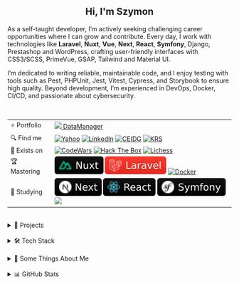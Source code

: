 <h2 align="center">
  Hi, I'm Szymon
</h2>

As a self-taught developer, I’m actively seeking challenging career opportunities where I can grow and contribute. Every day, I work with technologies like **Laravel**, **Nuxt**, **Vue**, **Next**, **React**, **Symfony**, Django, Prestashop and WordPress, crafting user-friendly interfaces with CSS3/SCSS, PrimeVue, GSAP, Tailwind and Material UI.

I’m dedicated to writing reliable, maintainable code, and I enjoy testing with tools such as Pest, PHPUnit, Jest, Vitest, Cypress, and Storybook to ensure high quality. Beyond development, I’m experienced in DevOps, Docker, CI/CD, and passionate about cybersecurity.

<br>

<table>
  <tr>
    <td>⭐ Portfolio</td>
    <td>
      <a href="https://datamanager.atomic-it.org" target="_blank"><img src="https://github.com/SzymCode/SzymCode/assets/107359025/8454470d-3f70-484a-b12e-b902530cb9ba" height="12"> DataManager</a>
    </td>
  </tr>
  <tr>
    <td>🔍 Find me</td>
    <td>
      <a href="mailto:szymon.radomski@yahoo.com" target="_blank"><img src="https://img.shields.io/badge/Yahoo!-410093?logo=yahoo&logoColor=white" alt="Yahoo" /></a>
      <a href="https://www.linkedin.com/in/szymon-radomski/" target="_blank"><img src="https://img.shields.io/badge/LinkedIn-0A66C2?logo=linkedin&logoColor=white" alt="LinkedIn" /></a>
      <a href="https://aplikacja.ceidg.gov.pl/ceidg/ceidg.public.ui/SearchDetails.aspx?Id=177fdeed-09b6-45a4-b255-78fb8ea8db16" target="_blank"><img src="https://img.shields.io/badge/CEIDG-BB0A30" alt="CEIDG" /></a>
      <a href="https://wyszukiwarka-krs.ms.gov.pl/dane-szczegolowe-podmiotu;numerKRS=8956EYQf1XWH0%2FMfEQTuJA%3D%3D;typ=P" target="_blank"><img src="https://img.shields.io/badge/KRS-0052a5" alt="KRS" /></a>
    </td>
  </tr>
  <tr>
    <td>🚀 Exists on</td>
    <td>
      <a href="https://www.codewars.com/users/SzymCode" target="_blank"><img src="https://img.shields.io/badge/CodeWars-4%20KYU-1f5be7?logo=codewars&logoColor=white" alt="CodeWars" /></a>
      <a href="https://app.hackthebox.com/profile/2421667" target="_blank"><img src="https://img.shields.io/badge/HTB-111927?logo=hackthebox&logoColor=9FEF00" alt="Hack The Box" /></a>
      <a href="https://lichess.org/@/S1CChess" target="_blank"><img src="https://img.shields.io/badge/Lichess-000000?logo=lichess&logoColor=white" alt="Lichess" /></a>
    </td>
  </tr>
  <tr>
    <td>🏆 Mastering</td>
    <td>
      <a href="https://nuxt.com/" target="_blank"><img src="/img/technologies/badge/nuxt.svg" alt="Nuxt badge" /></a>
      <a href="https://laravel.com/" target="_blank"><img src="/img/technologies/badge/laravel.svg" alt="Laravel badge" /></a>
      <a href="https://www.docker.com/" target="_blank"><img src="https://img.shields.io/badge/Docker-2496ED?logo=docker&logoColor=white" alt="Docker" /></a>
    </td>
  </tr>
  <tr>
    <td>📘 Studying</td>
    <td>
      <a href="https://nextjs.org/" target="_blank"><img src="/img/technologies/badge/next.svg" alt="Next badge" /></a>
      <a href="https://react.dev/" target="_blank"><img src="/img/technologies/badge/react.svg" alt="React badge" /></a>
      <a href="https://symfony.com/" target="_blank"><img src="/img/technologies/badge/symfony.svg" alt="Symfony badge" /></a>
      <a href="https://kubernetes.io/" target="_blank"><img src="https://img.shields.io/badge/K8s-326CE5?&logo=kubernetes&logoColor=white" /></a>
    </td>
  </tr>
</table>


<br>



<details> <summary> 🔗 Projects </summary>
<br>
<table>
  <th>
    Name
  </th>  
  <th>
    Technologies
  </th>
  <tr>
    <td>
      <a href="https://datamanager.atomic-it.org" target="_blank">
        DataManager
      </a>
    </td>
    <td>
      <a href="https://www.typescriptlang.org/" target="_blank"><img src="/img/technologies/logo/typescript.svg" height="25" width="25" alt="TypeScript" /></a>
      <a href="https://www.php.net/" target="_blank"><img src="/img/technologies/logo/php.svg" height="25" width="25" alt="PHP" /></a>
      <a href="https://laravel.com/" target="_blank"><img src="/img/technologies/logo/laravel.svg" height="25" width="25" alt="Laravel" /></a>
      <a href="https://nuxt.com/" target="_blank"><img src="/img/technologies/logo/nuxt.svg" height="25" width="25" alt="Nuxt" /></a>
      <a href="https://vuejs.org/" target="_blank"><img src="/img/technologies/logo/vue.svg" height="25" width="25" alt="Vue" /></a>
      <a href="https://pinia.vuejs.org/" target="_blank"><img src="/img/technologies/logo/pinia.svg" height="25" width="25" alt="Pinia" /></a>
      <a href="https://primevue.org/" target="_blank"><img src="/img/technologies/logo/primevue.svg" height="25" width="25" alt="PrimeVue" /></a>
      <a href="https://www.chartjs.org/" target="_blank"><img src="/img/technologies/logo/chart-js.svg" height="25" width="25" alt="Chart.js" /></a>
      <a href="https://greensock.com/gsap/" target="_blank"><img src="/img/technologies/logo/gsap.svg" height="25" width="25" alt="GSAP" /></a>
      <a href="https://sass-lang.com/" target="_blank"><img src="/img/technologies/logo/sass.svg" height="25" width="25" alt="Sass" /></a>
      <a href="https://html.com/" target="_blank"><img src="/img/technologies/logo/html5.svg" height="25" width="25" alt="HTML5" /></a>
      <a href="https://www.docker.com/" target="_blank"><img src="/img/technologies/logo/docker.svg" height="25" width="25" alt="Docker" /></a>
      <a href="https://www.heroku.com/" target="_blank"><img src="/img/technologies/logo/heroku.svg" height="25" width="25" alt="Heroku" /></a>
      <a href="https://www.mysql.com/" target="_blank"><img src="/img/technologies/logo/mysql.svg" height="25" width="25" alt="MySQL" /></a>
      <a href="https://pestphp.com/" target="_blank"><img src="/img/technologies/logo/pest.svg" height="24" width="24" alt="PestPHP" /></a>
      <a href="https://vitest.dev/" target="_blank"><img src="/img/technologies/logo/vitest.svg" height="25" width="25" alt="Vitest" /></a>
      <a href="https://storybook.js.org/" target="_blank"><img src="/img/technologies/logo/storybook.svg" height="25" width="25" alt="Storybook" /></a>
      <a href="https://www.cypress.io/" target="_blank"><img src="/img/technologies/logo/cypress.svg" height="25" width="25" alt="Cypress" /></a>
      <a href="https://biomejs.dev/" target="_blank"><img src="/img/technologies/logo/biome.svg" height="25" width="25" alt="Biome" /></a>
      <a href="https://stylelint.io/" target="_blank"><img src="/img/technologies/logo/stylelint.svg" height="25" width="25" alt="Stylelint" /></a>
      <a href="https://github.com/features/actions" target="_blank"><img src="/img/technologies/logo/github.svg" height="25" width="25" alt="Github Actions" /></a>
      <a href="https://typicode.github.io/husky/" target="_blank"><img src="/img/technologies/logo/husky.svg" height="25" width="25" alt="Husky" /></a>
      <a href="https://sonarcloud.io/" target="_blank"><img src="/img/technologies/logo/sonarcloud.svg" height="25" width="25" alt="SonarCloud" /></a>
    </td>
  </tr>
  <tr>
    <td>
      <a href="https://atomic-it.org/" target="_blank">
        Atomic IT
      </a>
    </td>
    <td>
      <a href="https://www.typescriptlang.org/" target="_blank"><img src="/img/technologies/logo/typescript.svg" height="25" width="25" alt="TypeScript" /></a>
      <a href="https://hub.nuxt.com/" target="_blank"><img src="/img/technologies/logo/nuxthub.svg" height="25" width="25" alt="NuxtHub" /></a>
      <a href="https://nuxt.com/" target="_blank"><img src="/img/technologies/logo/nuxt.svg" height="25" width="25" alt="Nuxt" /></a>
      <a href="https://vuejs.org/" target="_blank"><img src="/img/technologies/logo/vue.svg" height="25" width="25" alt="Vue" /></a>
      <a href="https://primevue.org/" target="_blank"><img src="/img/technologies/logo/primevue.svg" height="25" width="25" alt="PrimeVue" /></a>
      <a href="https://www.chartjs.org/" target="_blank"><img src="/img/technologies/logo/chart-js.svg" height="25" width="25" alt="Chart.js" /></a>
      <a href="https://sass-lang.com/" target="_blank"><img src="/img/technologies/logo/sass.svg" height="25" width="25" alt="Sass" /></a>
      <a href="https://html.com/" target="_blank"><img src="/img/technologies/logo/html5.svg" height="25" width="25" alt="HTML5" /></a>
      <a href="https://www.docker.com/" target="_blank"><img src="/img/technologies/logo/docker.svg" height="25" width="25" alt="Docker" /></a>
      <a href="https://vitest.dev/" target="_blank"><img src="/img/technologies/logo/vitest.svg" height="25" width="25" alt="Vitest" /></a>
      <a href="https://github.com/features/actions" target="_blank"><img src="/img/technologies/logo/github.svg" height="25" width="25" alt="Github Actions" /></a>
      <a href="https://typicode.github.io/husky/" target="_blank"><img src="/img/technologies/logo/husky.svg" height="25" width="25" alt="Husky" /></a>
      <a href="https://stylelint.io/" target="_blank"><img src="/img/technologies/logo/stylelint.svg" height="25" width="25" alt="Stylelint" /></a>
      <a href="https://eslint.org/" target="_blank"><img src="/img/technologies/logo/eslint.svg" height="25" width="25" alt="ESLint" /></a>
      <a href="https://prettier.io/" target="_blank"><img src="/img/technologies/logo/prettier.svg" height="25" width="25" alt="Prettier" /></a>
    </td>
  </tr>
  <tr>
    <td>
      <a href="https://github.com/Atomic-IT/NuxtStarter" target="_blank">
        NuxtStarter
      </a>
    </td>
    <td>
      <a href="https://www.typescriptlang.org/" target="_blank"><img src="/img/technologies/logo/typescript.svg" height="25" width="25" alt="TypeScript" /></a>
      <a href="https://hub.nuxt.com/" target="_blank"><img src="/img/technologies/logo/nuxthub.svg" height="25" width="25" alt="NuxtHub" /></a>
      <a href="https://nuxt.com/" target="_blank"><img src="/img/technologies/logo/nuxt.svg" height="25" width="25" alt="Nuxt" /></a>
      <a href="https://vuejs.org/" target="_blank"><img src="/img/technologies/logo/vue.svg" height="25" width="25" alt="Vue" /></a>
      <a href="https://sass-lang.com/" target="_blank"><img src="/img/technologies/logo/sass.svg" height="25" width="25" alt="Sass" /></a>
      <a href="https://html.com/" target="_blank"><img src="/img/technologies/logo/html5.svg" height="25" width="25" alt="HTML5" /></a>
      <a href="https://www.docker.com/" target="_blank"><img src="/img/technologies/logo/docker.svg" height="25" width="25" alt="Docker" /></a>
      <a href="https://vitest.dev/" target="_blank"><img src="/img/technologies/logo/vitest.svg" height="25" width="25" alt="Vitest" /></a>
      <a href="https://github.com/features/actions" target="_blank"><img src="/img/technologies/logo/github.svg" height="25" width="25" alt="Github Actions" /></a>
      <a href="https://typicode.github.io/husky/" target="_blank"><img src="/img/technologies/logo/husky.svg" height="25" width="25" alt="Husky" /></a>
      <a href="https://stylelint.io/" target="_blank"><img src="/img/technologies/logo/stylelint.svg" height="25" width="25" alt="Stylelint" /></a>
      <a href="https://eslint.org/" target="_blank"><img src="/img/technologies/logo/eslint.svg" height="25" width="25" alt="ESLint" /></a>
      <a href="https://prettier.io/" target="_blank"><img src="/img/technologies/logo/prettier.svg" height="25" width="25" alt="Prettier" /></a>
    </td>
  </tr>
  <tr>
    <td>
      <a href="https://vue-charts-sc.vercel.app/" target="_blank">
        VueCharts
      </a>
    </td>
    <td>
      <a href="https://www.typescriptlang.org/" target="_blank"><img src="/img/technologies/logo/typescript.svg" height="25" width="25" alt="TypeScript" /></a>
      <a href="https://vuejs.org/" target="_blank"><img src="/img/technologies/logo/vue.svg" height="25" width="25" alt="Vue" /></a>
      <a href="https://primevue.org/" target="_blank"><img src="/img/technologies/logo/primevue.svg" height="25" width="25" alt="PrimeVue" /></a>
      <a href="https://www.chartjs.org/" target="_blank"><img src="/img/technologies/logo/chart-js.svg" height="25" width="25" alt="Chart.js" /></a>
      <a href="https://html.com/" target="_blank"><img src="/img/technologies/logo/html5.svg" height="25" width="25" alt="HTML5" /></a>
      <a href="https://www.w3.org/Style/CSS/Overview.en.html" target="_blank"><img src="/img/technologies/logo/css3.svg" height="25" width="25" alt="CSS3" /></a>
      <a href="https://vite.dev/" target="_blank"><img src="/img/technologies/logo/vite.svg" height="25" width="25" alt="Vite" /></a>
      <a href="https://prettier.io/" target="_blank"><img src="/img/technologies/logo/prettier.svg" height="25" width="25" alt="Prettier" /></a>
    </td>
  </tr>
  <tr>
    <td>
      <a href="https://github.com/SzymCode/RecruitmentTasks/tree/patient-manager" target="_blank">
        PatientManager
      </a>
    </td>
    <td>
      <a href="https://www.typescriptlang.org/" target="_blank"><img src="/img/technologies/logo/typescript.svg" height="25" width="25" alt="TypeScript" /></a>
      <a href="https://www.php.net/" target="_blank"><img src="/img/technologies/logo/php.svg" height="25" width="25" alt="PHP" /></a>
      <a href="https://laravel.com/" target="_blank"><img src="/img/technologies/logo/laravel.svg" height="25" width="25" alt="Laravel" /></a>
      <a href="https://nuxt.com/" target="_blank"><img src="/img/technologies/logo/nuxt.svg" height="25" width="25" alt="Nuxt" /></a>
      <a href="https://vuejs.org/" target="_blank"><img src="/img/technologies/logo/vue.svg" height="25" width="25" alt="Vue" /></a>
      <a href="https://primevue.org/" target="_blank"><img src="/img/technologies/logo/primevue.svg" height="25" width="25" alt="PrimeVue" /></a>
      <a href="https://sass-lang.com/" target="_blank"><img src="/img/technologies/logo/sass.svg" height="25" width="25" alt="Sass" /></a>
      <a href="https://html.com/" target="_blank"><img src="/img/technologies/logo/html5.svg" height="25" width="25" alt="HTML5" /></a>
      <a href="https://www.docker.com/" target="_blank"><img src="/img/technologies/logo/docker.svg" height="25" width="25" alt="Docker" /></a>
      <a href="https://www.mysql.com/" target="_blank"><img src="/img/technologies/logo/mysql.svg" height="25" width="25" alt="MySQL" /></a>
      <a href="https://pestphp.com/" target="_blank"><img src="/img/technologies/logo/pest.svg" height="24" width="24" alt="PestPHP" /></a>
      <a href="https://biomejs.dev/" target="_blank"><img src="/img/technologies/logo/biome.svg" height="25" width="25" alt="Biome" /></a>
      <a href="https://github.com/features/actions" target="_blank"><img src="/img/technologies/logo/github.svg" height="25" width="25" alt="Github Actions" /></a>
      <a href="https://typicode.github.io/husky/" target="_blank"><img src="/img/technologies/logo/husky.svg" height="25" width="25" alt="Husky" /></a>
    </td>
  </tr>
  <tr>
    <td>
      <a href="https://github.com/SzymCode/RecruitmentTasks/tree/admin-panel" target="_blank">
        AdminPanel
      </a>
    </td>
    <td>
      <a href="https://www.typescriptlang.org/" target="_blank"><img src="/img/technologies/logo/typescript.svg" height="25" width="25" alt="TypeScript" /></a>
      <a href="https://www.php.net/" target="_blank"><img src="/img/technologies/logo/php.svg" height="25" width="25" alt="PHP" /></a>
      <a href="https://laravel.com/" target="_blank"><img src="/img/technologies/logo/laravel.svg" height="25" width="25" alt="Laravel" /></a>
      <a href="https://vuejs.org/" target="_blank"><img src="/img/technologies/logo/vue.svg" height="25" width="25" alt="Vue" /></a>
      <a href="https://getbootstrap.com/" target="_blank"><img src="/img/technologies/logo/bootstrap.svg" height="25" width="25" alt="Bootstrap" /></a>
      <a href="https://www.w3.org/Style/CSS/Overview.en.html" target="_blank"><img src="/img/technologies/logo/css3.svg" height="25" width="25" alt="CSS3" /></a>
      <a href="https://html.com/" target="_blank"><img src="/img/technologies/logo/html5.svg" height="25" width="25" alt="HTML5" /></a>
      <a href="https://www.docker.com/" target="_blank"><img src="/img/technologies/logo/docker.svg" height="25" width="25" alt="Docker" /></a>
      <a href="https://www.heroku.com/" target="_blank"><img src="/img/technologies/logo/heroku.svg" height="25" width="25" alt="Heroku" /></a>
      <a href="https://vite.dev/" target="_blank"><img src="/img/technologies/logo/vite.svg" height="25" width="25" alt="Vite" /></a>
      <a href="https://www.mysql.com/" target="_blank"><img src="/img/technologies/logo/mysql.svg" height="25" width="25" alt="MySQL" /></a>
      <a href="https://phpunit.de/" target="_blank"><img src="/img/technologies/logo/phpunit.svg" height="25" width="25" alt="PHPUnit" /></a>
      <a href="https://prettier.io/" target="_blank"><img src="/img/technologies/logo/prettier.svg" height="25" width="25" alt="Prettier" /></a>
    </td>
  </tr>
  <tr>
    <td>
      <a href="https://github.com/SzymCode/RecruitmentTasks/tree/linkhouse-blog" target="_blank">
        LinkhouseBlog
      </a>
    </td>
    <td>
      <a href="https://www.typescriptlang.org/" target="_blank"><img src="/img/technologies/logo/typescript.svg" height="25" width="25" alt="TypeScript" /></a>
      <a href="https://www.php.net/" target="_blank"><img src="/img/technologies/logo/php.svg" height="25" width="25" alt="PHP" /></a>
      <a href="https://laravel.com/" target="_blank"><img src="/img/technologies/logo/laravel.svg" height="25" width="25" alt="Laravel" /></a>
      <a href="https://vuejs.org/" target="_blank"><img src="/img/technologies/logo/vue.svg" height="25" width="25" alt="Vue" /></a>
      <a href="https://getbootstrap.com/" target="_blank"><img src="/img/technologies/logo/bootstrap.svg" height="25" width="25" alt="Bootstrap" /></a>
      <a href="https://www.w3.org/Style/CSS/Overview.en.html" target="_blank"><img src="/img/technologies/logo/css3.svg" height="25" width="25" alt="CSS3" /></a>
      <a href="https://html.com/" target="_blank"><img src="/img/technologies/logo/html5.svg" height="25" width="25" alt="HTML5" /></a>
      <a href="https://www.docker.com/" target="_blank"><img src="/img/technologies/logo/docker.svg" height="25" width="25" alt="Docker" /></a>
      <a href="https://www.heroku.com/" target="_blank"><img src="/img/technologies/logo/heroku.svg" height="25" width="25" alt="Heroku" /></a>
      <a href="https://vite.dev/" target="_blank"><img src="/img/technologies/logo/vite.svg" height="25" width="25" alt="Vite" /></a>
      <a href="https://www.mysql.com/" target="_blank"><img src="/img/technologies/logo/mysql.svg" height="25" width="25" alt="MySQL" /></a>
      <a href="https://pestphp.com/" target="_blank"><img src="/img/technologies/logo/pest.svg" height="25" width="25" alt="Pest" /></a>
      <a href="https://github.com/features/actions"><img src="/img/technologies/logo/github.svg" height="25" width="25" alt="Github Actions" /></a>
      <a href="https://typicode.github.io/husky/" target="_blank"><img src="/img/technologies/logo/husky.svg" height="25" width="25" alt="Husky" /></a>
      <a href="https://eslint.org/" target="_blank"><img src="/img/technologies/logo/eslint.svg" height="25" width="25" alt="ESLint" /></a>
      <a href="https://prettier.io/" target="_blank"><img src="/img/technologies/logo/prettier.svg" height="25" width="25" alt="Prettier" /></a>
    </td>
  </tr>
  <tr>
    <td>
      <a href="https://github.com/SzymCode/RecruitmentTasks/tree/article-system" target="_blank">
        ArticleSystem
      </a>
    </td>
    <td>
      <a href="https://www.javascript.com/" target="_blank"><img src="/img/technologies/logo/javascript.svg" height="25" width="25" alt="JavaScript" /></a>
      <a href="https://www.php.net/" target="_blank"><img src="/img/technologies/logo/php.svg" height="25" width="25" alt="PHP" /></a>
      <a href="https://laravel.com/" target="_blank"><img src="/img/technologies/logo/laravel.svg" height="25" width="25" alt="Laravel" /></a>
      <a href="https://vuejs.org/" target="_blank"><img src="/img/technologies/logo/vue.svg" height="25" width="25" alt="Vue" /></a>
      <a href="https://sass-lang.com/" target="_blank"><img src="/img/technologies/logo/sass.svg" height="25" width="25" alt="Sass" /></a>
      <a href="https://html.com/" target="_blank"><img src="/img/technologies/logo/html5.svg" height="25" width="25" alt="HTML5" /></a>
      <a href="https://www.heroku.com/" target="_blank"><img src="/img/technologies/logo/heroku.svg" height="25" width="25" alt="Heroku" /></a>
      <a href="https://vite.dev/" target="_blank"><img src="/img/technologies/logo/vite.svg" height="25" width="25" alt="Vite" /></a>
      <a href="https://www.mysql.com/" target="_blank"><img src="/img/technologies/logo/mysql.svg" height="25" width="25" alt="MySQL" /></a>
      <a href="https://pestphp.com/" target="_blank"><img src="/img/technologies/logo/pest.svg" height="25" width="25" alt="Pest" /></a>
      <a href="https://github.com/features/actions" target="_blank"><img src="/img/technologies/logo/github.svg" height="25" width="25" alt="Github Actions" /></a>
      <a href="https://typicode.github.io/husky/" target="_blank"><img src="/img/technologies/logo/husky.svg" height="25" width="25" alt="Husky" /></a>
      <a href="https://eslint.org/" target="_blank"><img src="/img/technologies/logo/eslint.svg" height="25" width="25" alt="ESLint" /></a>
      <a href="https://prettier.io/" target="_blank"><img src="/img/technologies/logo/prettier.svg" height="25" width="25" alt="Prettier" /></a>
    </td>
  </tr>
  <tr>
    <td>
      <a href="https://github.com/SzymCode/RecruitmentTasks/tree/tag-manager" target="_blank">
        TagManager
      </a>
    </td>
    <td>
      <a href="https://www.typescriptlang.org/" target="_blank"><img src="/img/technologies/logo/typescript.svg" height="25" width="25" alt="TypeScript" /></a>
      <a href="https://react.dev/" target="_blank"><img src="/img/technologies/logo/react.svg" height="25" width="25" alt="React" /></a>
      <a href="https://redux.js.org/" target="_blank"><img src="/img/technologies/logo/redux.svg" height="25" width="25" alt="Redux" /></a>
      <a href="https://html.com/" target="_blank"><img src="/img/technologies/logo/html5.svg" height="25" width="25" alt="HTML5" /></a>
      <a href="https://chakra-ui.com/" target="_blank"><img src="/img/technologies/logo/chakra-ui.svg" height="25" width="25" alt="Chakra UI" /></a>
      <a href="https://storybook.js.org/" target="_blank"><img src="/img/technologies/logo/storybook.svg" height="25" width="25" alt="Storybook" /></a>
      <a href="https://www.heroku.com/" target="_blank"><img src="/img/technologies/logo/heroku.svg" height="25" width="25" alt="Heroku" /></a>
      <a href="https://vite.dev/" target="_blank"><img src="/img/technologies/logo/vite.svg" height="25" width="25" alt="Vite" /></a>
      <a href="https://typicode.github.io/husky/" target="_blank"><img src="/img/technologies/logo/husky.svg" height="25" width="25" alt="Husky" /></a>
      <a href="https://eslint.org/" target="_blank"><img src="/img/technologies/logo/eslint.svg" height="25" width="25" alt="ESLint" /></a>
      <a href="https://prettier.io/" target="_blank"><img src="/img/technologies/logo/prettier.svg" height="25" width="25" alt="Prettier" /></a>
    </td>
  </tr>
  <tr>
    <td>
      <a href="https://www.szymco.de" target="_blank">
        Portfolio
      </a>
    </td>
    <td>
      <a href="https://www.typescriptlang.org/" target="_blank"><img src="/img/technologies/logo/typescript.svg" height="25" width="25" alt="TypeScript" /></a>
      <a href="https://nextjs.org/" target="_blank"><img src="/img/technologies/logo/next.svg" height="25" width="25" alt="Next" /></a>
      <a href="https://react.dev/" target="_blank"><img src="/img/technologies/logo/react.svg" height="25" width="25" alt="React" /></a>
      <a href="https://tailwindcss.com/" target="_blank"><img src="/img/technologies/logo/tailwind.svg" height="25" width="25" alt="Tailwind" /></a>
      <a href="https://html.com/" target="_blank"><img src="/img/technologies/logo/html5.svg" height="25" width="25" alt="HTML5" /></a>
      <a href="https://eslint.org/" target="_blank"><img src="/img/technologies/logo/eslint.svg" height="25" width="25" alt="ESLint" /></a>
      <a href="https://prettier.io/" target="_blank"><img src="/img/technologies/logo/prettier.svg" height="25" width="25" alt="Prettier" /></a>
    </td>
  </tr>
  <tr>
    <td>
      <a href="https://www.timeless-books.com" target="_blank">
        TimelessBooks
      </a>
    </td>
    <td>
      <a href="https://www.typescriptlang.org/" target="_blank"><img src="/img/technologies/logo/typescript.svg" height="25" width="25" alt="TypeScript" /></a>
      <a href="https://vuejs.org/" target="_blank"><img src="/img/technologies/logo/vue.svg" height="25" width="25" alt="Vue" /></a>
      <a href="https://primevue.org/" target="_blank"><img src="/img/technologies/logo/primevue.svg" height="25" width="25" alt="PrimeVue" /></a>
      <a href="https://html.com/" target="_blank"><img src="/img/technologies/logo/html5.svg" height="25" width="25" alt="HTML5" /></a>
      <a href="https://www.w3.org/Style/CSS/Overview.en.html" target="_blank"><img src="/img/technologies/logo/css3.svg" height="25" width="25" alt="CSS3" /></a>
      <a href="https://vite.dev/" target="_blank"><img src="/img/technologies/logo/vite.svg" height="25" width="25" alt="Vite" /></a>
      <a href="https://typicode.github.io/husky/" target="_blank"><img src="/img/technologies/logo/husky.svg" height="25" width="25" alt="Husky" /></a>
      <a href="https://eslint.org/" target="_blank"><img src="/img/technologies/logo/eslint.svg" height="25" width="25" alt="ESLint" /></a>
      <a href="https://prettier.io/" target="_blank"><img src="/img/technologies/logo/prettier.svg" height="25" width="25" alt="Prettier" /></a>
    </td>
  </tr>
  <tr>
    <td>
      <a href="https://www.giard-design.szymco.de" target="_blank">
        GiardDesign
      </a>
    </td>
    <td>
      <a href="https://www.javascript.com/" target="_blank"><img src="/img/technologies/logo/javascript.svg" height="25" width="25" alt="JavaScript" /></a>
      <a href="https://getbootstrap.com/" target="_blank"><img src="/img/technologies/logo/bootstrap.svg" height="25" width="25" alt="Bootstrap" /></a>
      <a href="https://tailwindcss.com/" target="_blank"><img src="/img/technologies/logo/tailwind.svg" height="25" width="25" alt="Tailwind" /></a>
      <a href="https://html.com/" target="_blank"><img src="/img/technologies/logo/html5.svg" height="25" width="25" alt="HTML5" /></a>
    </td>
  </tr>
  <tr>
    <td>
      <a href="https://www.la-mountains.szymco.de" target="_blank">
        LAMountains
      </a>
    </td>
    <td>
      <a href="https://www.javascript.com/" target="_blank"><img src="/img/technologies/logo/javascript.svg" height="25" width="25" alt="JavaScript" /></a>
      <a href="https://getbootstrap.com/" target="_blank"><img src="/img/technologies/logo/bootstrap.svg" height="25" width="25" alt="Bootstrap" /></a>
      <a href="https://www.w3.org/Style/CSS/Overview.en.html" target="_blank"><img src="/img/technologies/logo/css3.svg" height="25" width="25" alt="CSS3" /></a>
      <a href="https://html.com/" target="_blank"><img src="/img/technologies/logo/html5.svg" height="25" width="25" alt="HTML5" /></a>
    </td>
  </tr>
  <tr>
    <td>
      <a href="https://www.google-browser.szymco.de" target="_blank">
        GoogleBrowser
      </a>
    </td>
    <td>
      <a href="https://www.typescriptlang.org/" target="_blank"><img src="/img/technologies/logo/typescript.svg" height="25" width="25" alt="TypeScript" /></a>
      <a href="https://react.dev/" target="_blank"><img src="/img/technologies/logo/react.svg" height="25" width="25" alt="React" /></a>
      <a href="https://tailwindcss.com/" target="_blank"><img src="/img/technologies/logo/tailwind.svg" height="25" width="25" alt="Tailwind" /></a>
      <a href="https://html.com/" target="_blank"><img src="/img/technologies/logo/html5.svg" height="25" width="25" alt="HTML5" /></a>
    </td>
  </tr>
  <tr>
    <td>
      <a href="https://www.e-commerce.szymco.de" target="_blank">
        ECommerce
      </a>
    </td>
    <td>
      <a href="https://www.javascript.com/" target="_blank"><img src="/img/technologies/logo/javascript.svg" height="25" width="25" alt="JavaScript" /></a>
      <a href="https://nextjs.org/" target="_blank"><img src="/img/technologies/logo/next.svg" height="25" width="25" alt="Next" /></a>
      <a href="https://react.dev/" target="_blank"><img src="/img/technologies/logo/react.svg" height="25" width="25" alt="React" /></a>
      <a href="https://redux.js.org/" target="_blank"><img src="/img/technologies/logo/redux.svg" height="25" width="25" alt="Redux" /></a>
      <a href="https://tailwindcss.com/" target="_blank"><img src="/img/technologies/logo/tailwind.svg" height="25" width="25" alt="Tailwind" /></a>
      <a href="https://html.com/" target="_blank"><img src="/img/technologies/logo/html5.svg" height="25" width="25" alt="HTML5" /></a>
      <a href="https://strapi.io/" target="_blank"><img src="/img/technologies/logo/strapi.svg" height="25" width="25" alt="Strapi" /></a>
      <a href="https://eslint.org/" target="_blank"><img src="/img/technologies/logo/eslint.svg" height="25" width="25" alt="ESLint" /></a>
    </td>
  </tr>
  <tr>
    <td>
      <a href="https://github.com/SzymCode/DiscordClone" target="_blank">
        DiscordClone
      </a>
    </td>
    <td>
      <a href="https://www.javascript.com/" target="_blank"><img src="/img/technologies/logo/javascript.svg" height="25" width="25" alt="JavaScript" /></a>
      <a href="https://react.dev/" target="_blank"><img src="/img/technologies/logo/react.svg" height="25" width="25" alt="React" /></a>
      <a href="https://redux.js.org/" target="_blank"><img src="/img/technologies/logo/redux.svg" height="25" width="25" alt="Redux" /></a>
      <a href="https://tailwindcss.com/" target="_blank"><img src="/img/technologies/logo/tailwind.svg" height="25" width="25" alt="Tailwind" /></a>
      <a href="https://html.com/" target="_blank"><img src="/img/technologies/logo/html5.svg" height="25" width="25" alt="HTML5" /></a>
      <a href="https://firebase.google.com/" target="_blank"><img src="/img/technologies/logo/firebase.svg" height="25" width="25" alt="Firebase" /></a>
    </td>
  </tr>
  <tr>
    <td>
      <a href="https://github.com/SzymCode/RegistrationDjango" target="_blank">
        Registration
      </a>
    </td>
    <td>
      <a href="https://www.python.org/" target="_blank"><img src="/img/technologies/logo/python.svg" height="25" width="25" alt="Python" /></a>
      <a href="https://www.djangoproject.com/" target="_blank"><img src="/img/technologies/logo/django.svg" height="25" width="25" alt="Django" /></a>
      <a href="https://www.w3.org/Style/CSS/Overview.en.html" target="_blank"><img src="/img/technologies/logo/css3.svg" height="25" width="25" alt="CSS3" /></a>
      <a href="https://tailwindcss.com/" target="_blank"><img src="/img/technologies/logo/tailwind.svg" height="25" width="25" alt="Tailwind" /></a>
      <a href="https://html.com/" target="_blank"><img src="/img/technologies/logo/html5.svg" height="25" width="25" alt="HTML5" /></a>
      <a href="https://www.docker.com/" target="_blank"><img src="/img/technologies/logo/docker.svg" height="25" width="25" alt="Docker" /></a>
      <a href="https://www.heroku.com/" target="_blank"><img src="/img/technologies/logo/heroku.svg" height="25" width="25" alt="Heroku" /></a>
    </td>
  </tr>
  <tr>
    <td>
      <a href="https://www.rwd-navbar.szymco.de" target="_blank">
        RWD Navbar
      </a>
    </td>
    <td>
      <a href="https://www.javascript.com/" target="_blank"><img src="/img/technologies/logo/javascript.svg" height="25" width="25" alt="JavaScript" /></a>
      <a href="https://www.w3.org/Style/CSS/Overview.en.html" target="_blank"><img src="/img/technologies/logo/css3.svg" height="25" width="25" alt="CSS3" /></a>
      <a href="https://html.com/" target="_blank"><img src="/img/technologies/logo/html5.svg" height="25" width="25" alt="HTML5" /></a>
    </td>
  </tr>
  <tr>
    <td>
      <a href="https://www.rwd-footer.szymco.de" target="_blank">
        RWD Footer
      </a>
    </td>
    <td>
      <a href="https://www.w3.org/Style/CSS/Overview.en.html" target="_blank"><img src="/img/technologies/logo/css3.svg" height="25" width="25" alt="CSS3" /></a>
      <a href="https://html.com/" target="_blank"><img src="/img/technologies/logo/html5.svg" height="25" width="25" alt="HTML5" /></a>
    </td>
  </tr>
</table>

</details>    
<br>


<details> <summary> 🛠️ Tech Stack  </summary>

<br>
<table>
  <tr>
    <td>
      <b> Language </b>
    </td>
    <td>
      <a href="https://www.php.net/" target="_blank"><img src="/img/technologies/badge/php.svg" alt="PHP badge" /></a>
      <a href="https://www.typescriptlang.org/" target="_blank"><img src="/img/technologies/badge/typescript.svg" alt="TypeScript badge" /></a>
      <a href="https://www.javascript.com/" target="_blank"><img src="/img/technologies/badge/javascript.svg" alt="JavaScript badge" /></a>
      <a href="https://html.com/" target="_blank"><img src="/img/technologies/badge/html5.svg" alt="HTML5 badge" /></a>
      <a href="https://www.w3.org/Style/CSS/Overview.en.html" target="_blank"><img src="/img/technologies/badge/css3.svg" alt="CSS3 badge" /></a>
      <a href="https://www.python.org/" target="_blank"><img src="/img/technologies/badge/python.svg" alt="Python badge" /></a>
      <a href="https://www.gcode.org/" target="_blank"><img src="/img/technologies/badge/g-code.svg" alt="G-code badge" /></a>
      <a href="https://www.cplusplus.com/" target="_blank"><img src="/img/technologies/badge/c++.svg" alt="C++ badge" /></a>
      <a href="https://www.markdownguide.org/" target="_blank"><img src="/img/technologies/badge/markdown.svg" alt="MarkDown badge" /></a>
    </td>
  </tr>
  <tr>
    <td>
     <b> Main </b>
    </td>
    <td>
      <a href="https://www.prestashop.com/" target="_blank"><img src="/img/technologies/badge/prestashop.svg" alt="PrestaShop badge" /></a>
      <a href="https://laravel.com/" target="_blank"><img src="/img/technologies/badge/laravel.svg" alt="Laravel badge" /></a>
      <a href="https://nuxt.com/" target="_blank"><img src="/img/technologies/badge/nuxt.svg" alt="Nuxt badge" /></a>
      <a href="https://vuejs.org/" target="_blank"><img src="/img/technologies/badge/vue.svg" alt="Vue badge" /></a>
      <a href="https://sass-lang.com/" target="_blank"><img src="/img/technologies/badge/sass.svg" alt="Sass badge" /></a>
      <a href="https://www.chartjs.org/" target="_blank"><img src="/img/technologies/badge/chart-js.svg" alt="Chart.js badge" /></a>
      <a href="https://storybook.js.org/" target="_blank"><img src="/img/technologies/badge/storybook.svg" alt="Storybook badge" /></a>
      <a href="https://vitest.dev/" target="_blank"><img src="/img/technologies/badge/vitest.svg" alt="Vitest badge" /></a>
    </td>
  </tr>
  <tr>
    <td>
      Intermediate
    </td>
    <td>
      <a href="https://symfony.com/" target="_blank"><img src="/img/technologies/badge/symfony.svg" alt="Symfony badge" /></a>
      <a href="https://nextjs.org/" target="_blank"><img src="/img/technologies/badge/next.svg" alt="Next badge" /></a>
      <a href="https://react.dev/" target="_blank"><img src="/img/technologies/badge/react.svg" alt="React badge" /></a>
      <a href="https://www.djangoproject.com/" target="_blank"><img src="/img/technologies/badge/django.svg" alt="Django badge" /></a>
      <a href="https://ui.shadcn.com/" target="_blank"><img src="/img/technologies/badge/shadcn.svg" alt="shadcn badge" /></a>
      <a href="https://tailwindcss.com/" target="_blank"><img src="/img/technologies/badge/tailwind.svg" alt="Tailwind badge" /></a>
      <a href="https://jquery.com/" target="_blank"><img src="/img/technologies/badge/jquery.svg" alt="jQuery badge" /></a>
      <a href="https://vite.dev/" target="_blank"><img src="/img/technologies/badge/vite.svg" alt="Vite badge" /></a>
      <a href="https://www.cypress.io/" target="_blank"><img src="/img/technologies/badge/cypress.svg" alt="Cypress badge" /></a>
    </td>
  </tr>
  <tr>
    <td>
      Have experienced
    </td>
    <td>
      <a href="https://getbootstrap.com/" target="_blank"><img src="/img/technologies/badge/bootstrap.svg" alt="Bootstrap badge" /></a>
      <a href="https://mui.com/" target="_blank"><img src="/img/technologies/badge/mui.svg" alt="Material UI badge" /></a>
      <a href="https://quasar.dev/" target="_blank"><img src="/img/technologies/badge/quasar.svg" alt="Quasar badge" /></a>
      <a href="https://chakra-ui.com/" target="_blank"><img src="/img/technologies/badge/chakra-ui.svg" alt="Chakra UI badge" /></a>
      <a href="https://wordpress.org/" target="_blank"><img src="/img/technologies/badge/wordpress.svg" alt="WordPress badge" /></a>
      <a href="https://jestjs.io/" target="_blank"><img src="/img/technologies/badge/jest.svg" alt="Jest badge" /></a>
      <a href="https://nestjs.com/" target="_blank"><img src="/img/technologies/badge/nest-js.svg" alt="Nest.js badge" /></a>
      <a href="https://webpack.js.org/" target="_blank"><img src="/img/technologies/badge/webpack.svg" alt="Webpack badge" /></a>
    </td>
  </tr>
  <tr>
    <td>
      State Management
    </td>
    <td>
      <a href="https://nuxt.com/docs/4.x/api/composables/use-state" target="_blank"><img src="/img/technologies/badge/nuxt-use-state.svg" alt="Nuxt useState badge" /></a>
      <a href="https://nuxt.com/docs/4.x/api/composables/use-cookie" target="_blank"><img src="/img/technologies/badge/nuxt-use-cookie.svg" alt="Nuxt useCookie badge" /></a>
      <a href="https://pinia.vuejs.org/" target="_blank"><img src="/img/technologies/badge/pinia.svg" alt="Pinia badge" /></a>
      <a href="https://react.dev/reference/react/useState" target="_blank"><img src="/img/technologies/badge/react-use-state.svg" alt="React useState badge" /></a>
      <a href="https://redux.js.org/" target="_blank"><img src="/img/technologies/badge/redux.svg" alt="Redux badge" /></a>
      <a href="https://developer.mozilla.org/en-US/docs/Web/API/Window/localStorage" target="_blank"><img src="/img/technologies/badge/local-storage.svg" alt="localStorage badge" /></a>
      <a href="https://developer.mozilla.org/en-US/docs/Web/API/Window/sessionStorage" target="_blank"><img src="/img/technologies/badge/session-storage.svg" alt="sessionStorage badge" /></a>
    </td>
  </tr>
  <tr>
    <td>
      Database
    </td>
    <td>
      <a href="https://www.mysql.com/" target="_blank"><img src="/img/technologies/badge/mysql.svg" alt="MySQL badge" /></a>
      <a href="https://mariadb.org/" target="_blank"><img src="/img/technologies/badge/mariadb.svg" alt="MariaDB badge" /></a>
      <a href="https://www.sqlite.org/index.html" target="_blank"><img src="/img/technologies/badge/sqlite.svg" alt="SQLite badge" /></a>
      <a href="https://www.postgresql.org/" target="_blank"><img src="/img/technologies/badge/postgresql.svg" alt="PostgreSQL badge" /></a>
      <a href="https://redis.io/" target="_blank"><img src="/img/technologies/badge/redis.svg" alt="Redis badge" /></a>
    </td>
  </tr>
  <tr>
    <td>
      IDE
    </td>
    <td>
      <a href="https://www.jetbrains.com/phpstorm/" target="_blank"><img src="/img/technologies/badge/phpstorm.svg" alt="PhpStorm badge" /></a>
      <a href="https://code.visualstudio.com/" target="_blank"><img src="/img/technologies/badge/vs-code.svg" alt="Visual Studio Code badge" /></a>
      <a href="https://www.jetbrains.com/pycharm/" target="_blank"><img src="/img/technologies/badge/pycharm.svg" alt="PyCharm badge" /></a>
      <a href="https://jupyter.org/" target="_blank"><img src="/img/technologies/badge/jupyter.svg" alt="Jupyter badge" /></a>
    </td>
  </tr>
  <tr>
    <td>
      Tool
    </td>
    <td>
      <a href="https://git-scm.com/" target="_blank"><img src="/img/technologies/badge/git.svg" alt="Git badge" /></a>
      <a href="https://www.docker.com/" target="_blank"><img src="/img/technologies/badge/docker.svg" alt="Docker badge" /></a>
      <a href="https://neovim.io/" target="_blank"><img src="/img/technologies/badge/neovim.svg" alt="Neovim badge" /></a>
      <a href="https://nano-editor.org/" target="_blank"><img src="/img/technologies/badge/nano.svg" alt="Nano badge" /></a>
      <a href="https://www.apachefriends.org/" target="_blank"><img src="/img/technologies/badge/xampp.svg" alt="XAMPP badge" /></a>
      <a href="https://filezilla-project.org/" target="_blank"><img src="/img/technologies/badge/filezilla.svg" alt="FileZilla badge" /></a>
      <a href="https://www.figma.com/" target="_blank"><img src="/img/technologies/badge/figma.svg" alt="Figma badge" /></a>
      <a href="https://www.postman.com/" target="_blank"><img src="/img/technologies/badge/postman.svg" alt="Postman badge" /></a>
    </td>
  </tr>
  <tr>
    <td>
      Terminal
    </td>
    <td>
      <a href="https://sw.kovidgoyal.net/kitty/" target="_blank"><img src="/img/technologies/badge/kitty.svg" alt="Kitty badge" /></a>
      <a href="https://fishshell.com/" target="_blank"><img src="/img/technologies/badge/fish.svg" alt="Fish badge" /></a>
      <a href="https://zsh.sourceforge.io/" target="_blank"><img src="/img/technologies/badge/zsh.svg" alt="Zsh badge" /></a>
      <a href="https://www.gnu.org/software/bash/" target="_blank"><img src="/img/technologies/badge/bash.svg" alt="Bash badge" /></a>
      <a href="https://learn.microsoft.com/en-us/powershell/" target="_blank"><img src="/img/technologies/badge/powershell.svg" alt="PowerShell badge" /></a>
    </td>
  </tr>
  <tr>
    <td>
      Package Manager
    </td>
    <td>
      <a href="https://getcomposer.org/" target="_blank"><img src="/img/technologies/badge/composer.svg" alt="Composer badge" /></a>
      <a href="https://www.npmjs.com/" target="_blank"><img src="/img/technologies/badge/npm.svg" alt="NPM badge" /></a>
      <a href="https://pnpm.io/" target="_blank"><img src="/img/technologies/badge/pnpm.svg" alt="pnpm badge" /></a>
      <a href="https://yarnpkg.com/" target="_blank"><img src="/img/technologies/badge/yarn.svg" alt="Yarn badge" /></a>
      <a href="https://aur.archlinux.org/" target="_blank"><img src="/img/technologies/badge/aur.svg" alt="AUR badge" /></a>
      <a href="https://github.com/Jguer/yay" target="_blank"><img src="/img/technologies/badge/yay.svg" alt="YAY badge" /></a>
      <a href="https://archlinux.org/packages/core/x86_64/pacman/" target="_blank"><img src="/img/technologies/badge/pacman.svg" alt="Pacman badge" /></a>
      <a href="https://archlinux.org/packages/extra/x86_64/pamac-manager/" target="_blank"><img src="/img/technologies/badge/pamac.svg" alt="Pacman badge" /></a>
      <a href="https://snapcraft.io/" target="_blank"><img src="/img/technologies/badge/snapcraft.svg" alt="Snapcraft badge" /></a>
    </td>
  </tr>
  <tr>
    <td>
      CI/CD
    </td>
    <td>
      <a href="https://docs.github.com/en/actions" target="_blank"><img src="/img/technologies/badge/github-actions.svg" alt="Github Actions badge" /></a>
      <a href="https://typicode.github.io/husky/#/" target="_blank"><img src="/img/technologies/badge/husky.svg" alt="Husky badge" /></a>
      <a href="https://support.atlassian.com/bitbucket-cloud/docs/get-started-with-bitbucket-pipelines/" target="_blank"><img src="/img/technologies/badge/bitbucket.svg" alt="Bitbucket badge" /></a>
    </td>
  </tr>
  <tr>
    <td>
      Project Management
    </td>
    <td>
      <a href="https://docs.github.com/en/issues/organizing-your-work-with-project-boards" target="_blank"><img src="/img/technologies/badge/github-projects.svg" alt="Github Projects badge" /></a>
      <a href="https://asana.com/" target="_blank"><img src="/img/technologies/badge/asana.svg" alt="Asana badge" /></a>
      <a href="https://www.atlassian.com/software/jira" target="_blank"><img src="/img/technologies/badge/jira.svg" alt="Jira badge" /></a>
      <a href="https://trello.com/" target="_blank"><img src="/img/technologies/badge/trello.svg" alt="Trello badge" /></a>
    </td>
  </tr>
  <tr>
    <td>
      Deployment
    </td>
    <td>
      <a href="https://pages.github.com/" target="_blank"><img src="/img/technologies/badge/github-pages.svg" alt="GitHub Pages badge" /></a>
      <a href="https://www.cloudflare.com/" target="_blank"><img src="/img/technologies/badge/cloudflare.svg" alt="Cloudflare badge" /></a>
      <a href="https://www.heroku.com/" target="_blank"><img src="/img/technologies/badge/heroku.svg" alt="Heroku badge" /></a>
      <a href="https://vercel.com/" target="_blank"><img src="/img/technologies/badge/vercel.svg" alt="Vercel badge" /></a>
      <a href="https://hub.nuxt.com/" target="_blank"><img src="/img/technologies/badge/nuxthub.svg" alt="NuxtHub badge" /></a>
      <a href="https://www.netlify.com/" target="_blank"><img src="/img/technologies/badge/netlify.svg" alt="Netlify badge" /></a>
    </td>
  </tr>
  <tr>
    <td>
      Code Maintenance
    </td>
    <td>
      <a href="https://biomejs.dev/" target="_blank"><img src="/img/technologies/badge/biome.svg" alt="Biome badge" /></a>
      <a href="https://pint.dev/" target="_blank"><img src="/img/technologies/badge/pint.svg" alt="Pint badge" /></a>
      <a href="https://www.typescriptlang.org/" target="_blank"><img src="/img/technologies/badge/tsc.svg" alt="TSC badge" /></a>
      <a href="https://eslint.org/" target="_blank"><img src="/img/technologies/badge/eslint.svg" alt="ESLint badge" /></a>
      <a href="https://stylelint.io/" target="_blank"><img src="/img/technologies/badge/stylelint.svg" alt="Stylelint badge" /></a>
      <a href="https://prettier.io/" target="_blank"><img src="/img/technologies/badge/prettier.svg" alt="Prettier badge" /></a>
      <a href="https://sentry.io/" target="_blank"><img src="/img/technologies/badge/sentry.svg" alt="Sentry badge" /></a>
    </td>
  </tr>
  <tr>
    <td>
      OS
    </td>
    <td>
      <a href="https://archlinux.org/" target="_blank"><img src="/img/technologies/badge/arch.svg" alt="Arch badge" /></a>
      <a href="https://cachyos.org/" target="_blank"><img src="/img/technologies/badge/cachyos.svg" alt="CachyOS badge" /></a>
      <a href="https://blackarch.org/" target="_blank"><img src="/img/technologies/badge/blackarch.svg" alt="BlackArch badge" /></a>
      <a href="https://manjaro.org/" target="_blank"><img src="/img/technologies/badge/manjaro.svg" alt="Manjaro badge" /></a>
      <a href="https://garudalinux.org/" target="_blank"><img src="/img/technologies/badge/garuda.svg" alt="Garuda badge" /></a>
      <a href="https://kubuntu.org/" target="_blank"><img src="/img/technologies/badge/kubuntu.svg" alt="Kubuntu badge" /></a>
      <a href="https://ubuntu.com/" target="_blank"><img src="/img/technologies/badge/ubuntu.svg" alt="Ubuntu badge" /></a>
      <a href="https://www.microsoft.com/en-us/windows" target="_blank"><img src="/img/technologies/badge/windows.svg" alt="Windows badge" /></a>
    </td>
  </tr>
  <tr>
    <td>
      Desktop Environment
    </td>
    <td>
      <a href="https://hyprland.org/" target="_blank"><img src="/img/technologies/badge/hyprland.svg" alt="Hyprland badge" /></a>
      <a href="https://kde.org/" target="_blank"><img src="/img/technologies/badge/kde-plasma.svg" alt="KDE Plasma badge" /></a>
      <a href="https://xfce.org/" target="_blank"><img src="/img/technologies/badge/xfce.svg" alt="XFCE badge" /></a>
      <a href="https://www.gnome.org/" target="_blank"><img src="/img/technologies/badge/gnome.svg" alt="Gnome badge" /></a>
    </td>
  </tr>
  <tr>
    <td>
      Virtualization
    </td>
    <td>
      <a href="https://apps.gnome.org/Boxes/" target="_blank"><img src="/img/technologies/badge/boxes.svg" alt="Boxes badge" /></a>
      <a href="https://www.virtualbox.org/" target="_blank"><img src="/img/technologies/badge/virtualbox.svg" alt="VirtualBox badge" /></a>
      <a href="https://www.vmware.com/" target="_blank"><img src="/img/technologies/badge/vmware.svg" alt="VMware badge" /></a>
      <a href="https://learn.microsoft.com/en-us/virtualization/hyper-v-on-windows/about/" target="_blank"><img src="/img/technologies/badge/hyper-v.svg" alt="Hyper-V badge" /></a>
    </td>
  </tr>
</table>


</details>
<br>

<details><summary> 💬 Some Things About Me  </summary> 
<br>

* :electron: My favourite workspace setup is [CachyOS](https://cachyos.org/) with [Hyprland](https://hyprland.org/) and [ML4W](https://mylinuxforwork.github.io/dotfiles/) or [HyDe](https://github.com/HyDE-Project/HyDE) dotfiles
* 🤖 I previously worked as a CNC programmer & machinist - still enjoy it as a 3018 owner
* 📓 I gain knowledge mainly from documentation, forums, colleagues, and personal experience
* ♟️ My favourite openings in chess are the Scotch Game, Stafford, and King's Gambit; I also love Atomic Chess - [play with me](https://lichess.org/@/S1CChess)
* 🧠 Rubik's Cube CFOP sub-20 & Blindfold Old Pochmann 5 min including memorization
* 📚 Books that have impacted me are listed here: [TimelessBooks](https://www.timeless-books.com/)
* 🏆 A few favourite quotes:
  - *"This man of little learning grows old like an ox; only his flesh grows but not his wisdom."* ~ Siddhartha Gautama
  - *"He who has a why to live can bear almost any how."* ~ Friedrich Nietzsche
  - *"Fear has never reached the highest goal."* ~ Bô Yin Râ
  - *"Don't wish it was easier. Wish you were better."* ~ Jim Rohn
  - *"Even the idea of resting aggravates my mind."*
    
</details>
<br>


<details><summary> 📊 GitHub Stats  </summary> 
<br>

![Profile Details](http://github-profile-summary-cards.vercel.app/api/cards/profile-details?username=SzymCode&theme=transparent)
![Productive Time](http://github-profile-summary-cards.vercel.app/api/cards/productive-time?username=SzymCode&theme=transparent&utcOffset=+1)
![Productive Time](http://github-profile-summary-cards.vercel.app/api/cards/most-commit-language?username=SzymCode&theme=transparent&utcOffset=+1)

</details>  
